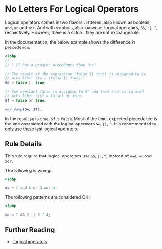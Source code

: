 <!-- PHP Manual -->
# No Letters For Logical Operators

Logical operators comes in two flavors : lettered, also known as boolean, `and`, `or` and `xor`. And with symbols, also known as logical operators, `&&`, `||`, `^`, respectively. However, there is a catch : they are not exchangeable. 

In the documentation, the below example shows the difference in precedence: 

```php
<?php
// --------------------
// "||" has a greater precedence than "or"

// The result of the expression (false || true) is assigned to $e
// Acts like: ($e = (false || true))
$e = false || true;

// The constant false is assigned to $f and then true is ignored
// Acts like: (($f = false) or true)
$f = false or true;

var_dump($e, $f);

```


In the result `$e` is `true`, `$f` is `false`. Most of the time, expected precedence is the one associated with the logical operators `&&`, `||`, `^`. It is recommended to only use these last logical operators. 


## Rule Details

This rule require that logical operators use `&&`, `||`, `^`, instead of `and`, `or` and `xor`.

The following is wrong:

```php
<?php

$a = 1 and 2 or 3 xor 4;

```

The following patterns are considered OK :

```php
<?php

$a = 1 && 2 || 3 ^ 4;

```


## Further Reading

* [Logical operators](http://php.net/language.operators.logical)